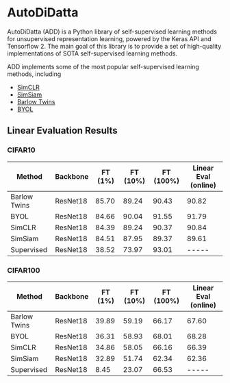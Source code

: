 # AutoDiDatta

AutoDiDatta (ADD) is a Python library of self-supervised learning methods for unsupervised representation learning, powered by the Keras API and Tensorflow 2. The main goal of this library is to provide a set of high-quality implementations of SOTA self-supervised learning methods. 

ADD implements some of the most popular self-supervised learning methods, including

- [SimCLR](https://arxiv.org/pdf/2002.05709.pdf)
- [SimSiam](https://arxiv.org/pdf/2011.10566.pdf)
- [Barlow Twins](https://arxiv.org/pdf/2103.03230.pdf)
- [BYOL](https://arxiv.org/pdf/2006.07733.pdf)

## Linear Evaluation Results

### CIFAR10

| Method       | Backbone | FT (1%) | FT (10%) | FT (100%) | Linear Eval (online) |
|--------------|----------|---------|----------|-----------|----------------------|
| Barlow Twins | ResNet18 | 85.70   | 89.24    | 90.43     | 90.82                |
| BYOL         | ResNet18 | 84.66   | 90.04    | 91.55     | 91.79                |
| SimCLR       | ResNet18 | 84.39   | 89.24    | 90.37     | 90.84                |
| SimSiam      | ResNet18 | 84.51   | 87.95    | 89.37     | 89.61                |
| Supervised   | ResNet18 | 38.52   | 73.97    | 93.01     | -----                |

### CIFAR100

| Method       | Backbone | FT (1%) | FT (10%) | FT (100%) | Linear Eval (online) |
|--------------|----------|---------|----------|-----------|----------------------|
| Barlow Twins | ResNet18 | 39.89   | 59.19    | 66.17     | 67.60                |
| BYOL         | ResNet18 | 36.31   | 58.93    | 68.01     | 68.28                |
| SimCLR       | ResNet18 | 34.86   | 58.05    | 66.16     | 66.39                |
| SimSiam      | ResNet18 | 32.89   | 51.74    | 62.34     | 62.36                |
| Supervised   | ResNet18 |  8.45   | 23.07    | 66.53     | -----                |